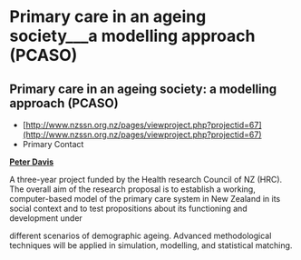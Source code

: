 # Primary care in an ageing society___a modelling approach (PCASO)

## Primary care in an ageing society: a modelling approach (PCASO)

- [http://www.nzssn.org.nz/pages/viewproject.php?projectid=67](http://www.nzssn.org.nz/pages/viewproject.php?projectid=67)
- Primary Contact

**[Peter Davis](http://www.nzssn.org.nz/pages/viewmember.php?member=85)**

A three-year project funded by the Health research Council of NZ (HRC). The overall aim of the research proposal is to establish a working, computer-based model of the primary care system in New Zealand in its social context and to test propositions about its functioning and development under

different scenarios of demographic ageing. Advanced methodological techniques will be applied in simulation, modelling, and statistical matching.
